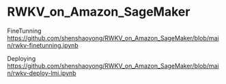 # RWKV_on_Amazon_SageMaker

FineTunning https://github.com/shenshaoyong/RWKV_on_Amazon_SageMaker/blob/main/rwkv-finetunning.ipynb

Deploying https://github.com/shenshaoyong/RWKV_on_Amazon_SageMaker/blob/main/rwkv-deploy-lmi.ipynb
